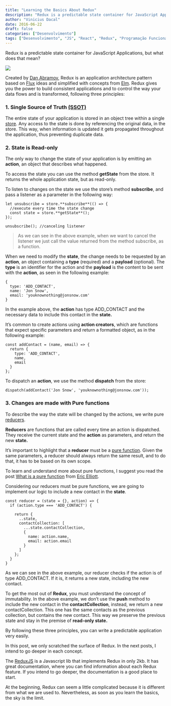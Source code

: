 ```yaml
---
title: "Learning the Basics About Redux"
description: "Redux is a predictable state container for JavaScript Applications, but what does that mean?"
author: "Vinicius Dacal"
date: 2016-06-22
draft: false
categories: ["Desenvolvimento"]
tags: ["Desenvolvimento", "JS", "React", "Redux", "Programação Funcional"]
---
```


Redux is a predictable state container for JavaScript Applications, but what does that mean?

![](https://cdn-images-1.medium.com/max/2000/1*deNSjC7XD-DA3w4wNK7XEQ.jpeg)

Created by [Dan Abramov](undefined), Redux is an application architecture pattern based on [Flux](http://facebook.github.io/flux/) ideas and simplified with concepts from [Elm](https://github.com/evancz/elm-architecture-tutorial/). Redux gives you the power to build consistent applications and to control the way your data flows and is transformed, following three principles:

### 1. Single Source of Truth [(SSOT)](https://en.wikipedia.org/wiki/Single_source_of_truth)

The entire state of your application is stored in an object tree within a single [store](http://redux.js.org/docs/Glossary.html#store). Any access to the state is done by referencing the original data, in the store. This way, when information is updated it gets propagated throughout the application, thus preventing duplicate data.

### 2. State is Read-only

The only way to change the state of your application is by emitting an **action**, an object that describes what happened.

To access the state you can use the method **getState** from the store. It returns the whole application state, but as read-only.

To listen to changes on the state we use the store’s method **subscribe**, and pass a listener as a parameter in the following way:

    let unsubscribe = store.**subscribe**(() => {
      //execute every time the state change
      const state = store.**getState**();
    });

    unsubscribe(); //canceling listener

> As we can see in the above example, when we want to cancel the listener we just call the value returned from the method subscribe, as a function.

When we need to modify the **state**, the change needs to be requested by an **action**, an object containing a **type** (required) and a **payload** (optional). The **type** is an identifier for the action and the **payload** is the content to be sent with the **action**, as seen in the following example:

    {
      type: 'ADD_CONTACT',
      name: 'Jon Snow',
      email: 'youknownothing@jonsnow.com'
    }

In the example above, the **action** has type ADD_CONTACT and the necessary data to include this contact in the **state.**

It’s common to create actions using **action creators**, which are functions that expect specific parameters and return a formatted object, as in the following example:

    const addContact = (name, email) => {
      return {
        type: 'ADD_CONTACT',
        name,
        email
      }
    };

To dispatch an **action**, we use the method **dispatch** from the store:

    dispatch(addContact('Jon Snow', 'youknownothing@jonsnow.com'));

### 3. Changes are made with Pure functions

To describe the way the state will be changed by the actions, we write pure [reducers](http://redux.js.org/docs/Glossary.html#reducer).

**Reducers** are functions that are called every time an action is dispatched. They receive the current state and the **action** as parameters, and return the new **state.**

It’s important to highlight that a **reducer** must be a [pure function](https://en.wikipedia.org/wiki/Pure_function). Given the same parameters, a reducer should always return the same result, and to do that, it has to be based on its own scope.

To learn and understand more about pure functions, I suggest you read the post [What is a pure function](https://medium.com/javascript-scene/master-the-javascript-interview-what-is-a-pure-function-d1c076bec976#.q8sxpapvy) from [Eric Elliott](undefined).

Considering our reducers must be pure functions, we are going to implement our logic to include a new contact in the **state**.

    const reducer = (state = {}, action) => {
      if (action.type === 'ADD_CONTACT') {

        return {
          ..state,
          contactCollection: [
            ...state.contactCollection,
            {
              name: action.name,
              email: action.email
            }
          ]
        };
      }
    }

As we can see in the above example, our reducer checks if the action is of type ADD_CONTACT. If it is, it returns a new state, including the new contact.

To get the most out of **Redux**, you must understand the concept of immutability. In the above example, we don’t use the **push** method to include the new contact in the **contactCollection**, instead, we return a new contactCollection. This one has the same contacts as the previous collection, but contains the new contact. This way we preserve the previous state and stay in the premise of **read-only state.**

By following these three principles, you can write a predictable application very easily.

In this post, we only scratched the surface of Redux. In the next posts, I intend to go deeper in each concept.

The [ReduxJS](http://redux.js.org/) is a Javascript lib that implements Redux in only 2kb. It has great documentation, where you can find information about each Redux feature. If you intend to go deeper, the documentation is a good place to start.

At the beginning, Redux can seem a little complicated because it is different from what we are used to. Nevertheless, as soon as you learn the basics, the sky is the limit.
